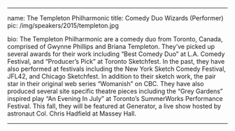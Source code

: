 ---

name: The Templeton Philharmonic
title: Comedy Duo Wizards (Performer)
pic: /img/speakers/2015/templeton.jpg

bio: The Templeton Philharmonic are a comedy duo from Toronto, Canada, comprised of Gwynne Phillips and Briana Templeton. They’ve picked up several awards for their work including “Best Comedy Duo” at L.A. Comedy Festival, and “Producer’s Pick” at Toronto Sketchfest. In the past, they have also performed at festivals including the New York Sketch Comedy Festival, JFL42, and Chicago Sketchfest. In addition to their sketch work, the pair star in their original web series “Womanish” on CBC. They have also produced several site specific theatre pieces including the “Grey Gardens” inspired play “An Evening In July” at Toronto’s SummerWorks Performance Festival. This fall, they will be featured at Generator, a live show hosted by astronaut Col. Chris Hadfield at Massey Hall.

---